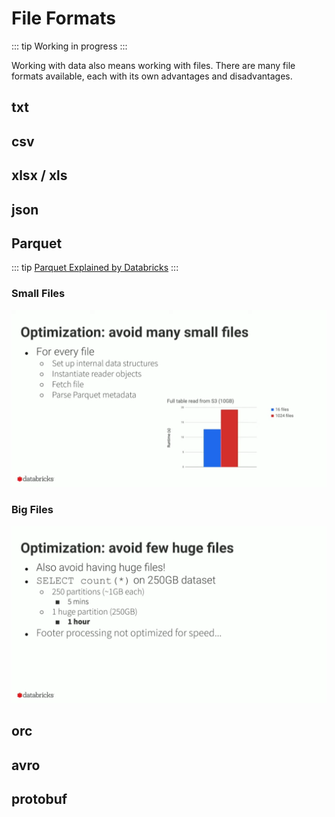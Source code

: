 # File Formats
::: tip
Working in progress
:::

Working with data also means working with files. There are many file formats available, each with its own advantages and disadvantages.

## txt

## csv

## xlsx / xls

## json

## Parquet
::: tip
[Parquet Explained by Databricks](https://youtu.be/1j8SdS7s_NY)
:::

### Small Files
![Small Files](./small-files.png)

### Big Files
![Huge Files](./huge-files.png)

## orc

## avro

## protobuf